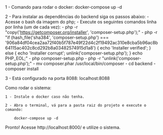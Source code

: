  1 - Comando para rodar o docker:
     docker-compose up -d

 2 - Para instalar as dependências do backend siga os passos abaixo:
     - Acesse o bash da imagem do php;
     - Execute os seguintes comandos linha por linha (um de cada vez):
     - php -r "copy('https://getcomposer.org/installer', 'composer-setup.php');"
     - php -r "if (hash_file('sha384', 'composer-setup.php') === '906a84df04cea2aa72f40b5f787e49f22d4c2f19492ac310e8cba5b96ac8b64115ac402c8cd292b8a03482574915d1a8') { echo 'Installer verified'; } else { echo 'Installer corrupt'; unlink('composer-setup.php'); } echo PHP_EOL;"
     - php composer-setup.php
     - php -r "unlink('composer-setup.php');"
     - mv composer.phar /usr/local/bin/composer
     - cd backend
     - composer install

 3 - Está configurado na porta 8088:
     localhost:8088

Como rodar o sistema:

    1 - Instale o docker caso não tenha.

    2 - Abra o terminal, vá para a pasta raiz do projeto e execute o comando: 

        docker-compose up -d

Pronto! Acesse http://localhost:8000/ e utilize o sistema.
